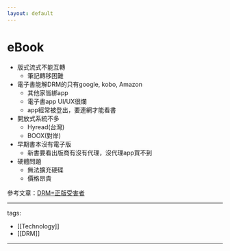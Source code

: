 ```yaml
---
layout: default
---
```

# eBook


* 版式流式不能互轉
  * 筆記轉移困難
* 電子書能解DRM的只有google, kobo, Amazon
  * 其他家皆綁app
  * 電子書app UI/UX很爛
  * app經常被登出，要連網才能看書
* 開放式系統不多
  * Hyread(台灣)
  * BOOX(對岸)
* 早期書本沒有電子版
  * 新書要看出版商有沒有代理，沒代理app買不到
* 硬體問題
  * 無法擴充硬碟
  * 價格昂貴


參考文章：[DRM=正版受害者](https://quantumnecro.blogspot.com/2021/10/drm.html)

---
tags:
  - [[Technology]]
  - [[DRM]]
  
---